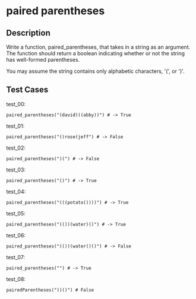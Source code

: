 # paired parentheses

## Description

Write a function, paired_parentheses, that takes in a string as an argument. The function should return a boolean indicating whether or not the string has well-formed parentheses.

You may assume the string contains only alphabetic characters, '(', or ')'.

## Test Cases

test_00:

```text
paired_parentheses("(david)((abby))") # -> True
```

test_01:

```text
paired_parentheses("()rose(jeff") # -> False
```

test_02:

```text
paired_parentheses(")(") # -> False
```

test_03:

```text
paired_parentheses("()") # -> True
```

test_04:

```text
paired_parentheses("(((potato())))") # -> True
```

test_05:

```text
paired_parentheses("(())(water)()") # -> True
```

test_06:

```text
paired_parentheses("(())(water()()") # -> False
```

test_07:

```text
paired_parentheses("") # -> True
```

test_08:

```text
pairedParentheses("))()") # False
```
